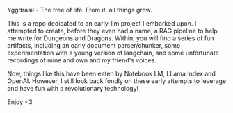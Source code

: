 Yggdrasil - The tree of life. From it, all things grow. 

This is a repo dedicated to an early-llm project I embarked upon. I attempted to create, before they even had a name, a RAG pipeline to help me write for Dungeons and Dragons. 
Within, you will find a series of fun artifacts, including an early document parser/chunker, some experimentation with a young version of langchain, and some unfortunate recordings of mine and own and my friend's voices. 

Now, things like this have been eaten by Notebook LM, LLama Index and OpenAI.
However, I still look back fondly on these early attempts to leverage and have fun with a revolutionary technology! 

Enjoy <3
